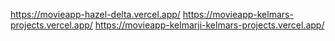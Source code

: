 https://movieapp-hazel-delta.vercel.app/
https://movieapp-kelmars-projects.vercel.app/
https://movieapp-kelmarji-kelmars-projects.vercel.app/